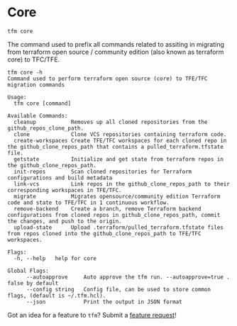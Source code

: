 # Core

`tfm core`

The command used to prefix all commands related to assiting in migrating from terraform open source / community edition (also known as terraform core) to TFC/TFE.

```stdout
tfm core -h
Command used to perform terraform open source (core) to TFE/TFC migration commands

Usage:
  tfm core [command]

Available Commands:
  cleanup           Removes up all cloned repositories from the github_repos_clone_path.
  clone             Clone VCS repositories containing terraform code.
  create-workspaces Create TFE/TFC workspaces for each cloned repo in the github_clone_repos_path that contains a pulled_terraform.tfstate file.
  getstate          Initialize and get state from terraform repos in the github_clone_repos_path.
  init-repos        Scan cloned repositories for Terraform configurations and build metadata
  link-vcs          Link repos in the github_clone_repos_path to their corresponding workspaces in TFE/TFC.
  migrate           Migrates opensource/community edition Terraform code and state to TFE/TFC in 1 continuous workflow.
  remove-backend    Create a branch, remove Terraform backend configurations from cloned repos in github_clone_repos_path, commit the changes, and push to the origin.
  upload-state      Upload .terraform/pulled_terraform.tfstate files from repos cloned into the github_clone_repos_path to TFE/TFC workspaces.

Flags:
  -h, --help   help for core

Global Flags:
      --autoapprove     Auto approve the tfm run. --autoapprove=true . false by default
      --config string   Config file, can be used to store common flags, (default is ~/.tfm.hcl).
      --json            Print the output in JSON format
```

Got an idea for a feature to `tfm`? Submit a [feature request](https://github.com/hashicorp-services/tfm/issues/new?assignees=&labels=&template=feature_request.md&title=)! 